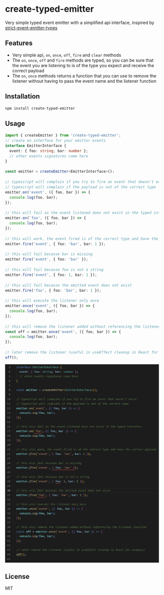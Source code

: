 # create-typed-emitter

Very simple typed event emitter with a simplified api interface, inspired by [strict-event-emitter-types](https://github.com/bterlson/strict-event-emitter-types)

## Features

- Very simple api, `on`, `once`, `off`, `fire` and `clear` methods
- The `on`, `once`, `off` and `fire` methods are typed, so you can be sure that the event you are listening to is of the type you expect and receive the correct payload
- The `on`, `once` methods returns a function that you can use to remove the listener without having to pass the event name and the listener function

## Installation

```bash
npm install create-typed-emitter
```

## Usage

```ts
import { createEmitter } from 'create-typed-emitter';
// create an interface for your emitter events
interface EmitterInterface {
  event: { foo: string; bar: number };
  // other events signatures come here
}

const emitter = createEmitter<EmitterInterface>();

// typescript will complain if you try to fire an event that doesn't exist
// typescript will complain if the payload is not of the correct type
emitter.on('event', ({ foo, bar }) => {
  console.log(foo, bar);
});

// this will fail as the event listened does not exist in the typed interface
emitter.on('foo', ({ foo, bar }) => {
  console.log(foo, bar);
});

// this will work, the event fired is of the correct type and have the correct payload
emitter.fire('event', { foo: 'bar', bar: 1 });

// this will fail because bar is missing
emitter.fire('event', { foo: 'bar' });

// this will fail because foo is not a string
emitter.fire('event', { foo: 1, bar: 1 });

// this will fail because the emitted event does not exist
emitter.fire('foo', { foo: 'bar', bar: 1 });

// this will execute the listener only once
emitter.once('event', ({ foo, bar }) => {
  console.log(foo, bar);
});

// this will remove the listener added without referencing the listener function
const off = emitter.once('event', ({ foo, bar }) => {
  console.log(foo, bar);
});

// later remove the listener (useful in useEffect cleanup in React for example)
off();

```

![Typed interface example](./typed-interface.png)

## License

MIT